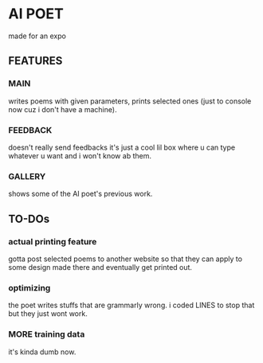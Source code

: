 # AI POET
made for an expo

## FEATURES

### MAIN
writes poems with given parameters, prints selected ones (just to console now cuz i don't have a machine).

### FEEDBACK
doesn't really send feedbacks it's just a cool lil box where u can type whatever u want and i won't know ab them.

### GALLERY
shows some of the AI poet's previous work.

## TO-DOs

### actual printing feature
gotta post selected poems to another website so that they can apply to some design made there and eventually get printed out.

### optimizing
the poet writes stuffs that are grammarly wrong. i coded LINES to stop that but they just wont work.

### MORE training data
it's kinda dumb now.